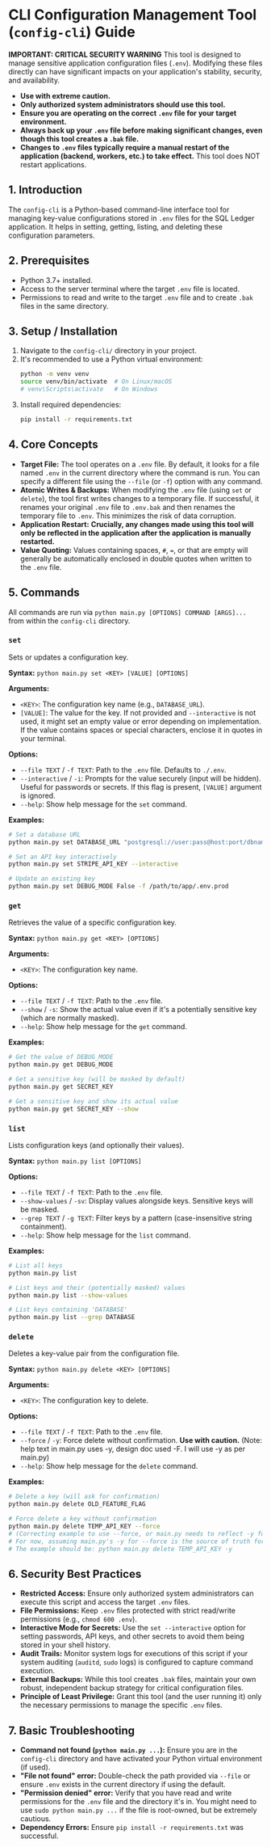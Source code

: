# CLI Configuration Management Tool (`config-cli`) Guide

**IMPORTANT: CRITICAL SECURITY WARNING**
This tool is designed to manage sensitive application configuration files (`.env`). Modifying these files directly can have significant impacts on your application's stability, security, and availability.
- **Use with extreme caution.**
- **Only authorized system administrators should use this tool.**
- **Ensure you are operating on the correct `.env` file for your target environment.**
- **Always back up your `.env` file before making significant changes, even though this tool creates a `.bak` file.**
- **Changes to `.env` files typically require a manual restart of the application (backend, workers, etc.) to take effect.** This tool does NOT restart applications.

## 1. Introduction

The `config-cli` is a Python-based command-line interface tool for managing key-value configurations stored in `.env` files for the SQL Ledger application. It helps in setting, getting, listing, and deleting these configuration parameters.

## 2. Prerequisites

- Python 3.7+ installed.
- Access to the server terminal where the target `.env` file is located.
- Permissions to read and write to the target `.env` file and to create `.bak` files in the same directory.

## 3. Setup / Installation

1.  Navigate to the `config-cli/` directory in your project.
2.  It's recommended to use a Python virtual environment:
    ```bash
    python -m venv venv
    source venv/bin/activate  # On Linux/macOS
    # venv\Scripts\activate   # On Windows
    ```
3.  Install required dependencies:
    ```bash
    pip install -r requirements.txt
    ```

## 4. Core Concepts

-   **Target File:** The tool operates on a `.env` file. By default, it looks for a file named `.env` in the current directory where the command is run. You can specify a different file using the `--file` (or `-f`) option with any command.
-   **Atomic Writes & Backups:** When modifying the `.env` file (using `set` or `delete`), the tool first writes changes to a temporary file. If successful, it renames your original `.env` file to `.env.bak` and then renames the temporary file to `.env`. This minimizes the risk of data corruption.
-   **Application Restart:** **Crucially, any changes made using this tool will only be reflected in the application after the application is manually restarted.**
-   **Value Quoting:** Values containing spaces, `#`, `=`, or that are empty will generally be automatically enclosed in double quotes when written to the `.env` file.

## 5. Commands

All commands are run via `python main.py [OPTIONS] COMMAND [ARGS]...` from within the `config-cli` directory.

### `set`

Sets or updates a configuration key.

**Syntax:**
`python main.py set <KEY> [VALUE] [OPTIONS]`

**Arguments:**
-   `<KEY>`: The configuration key name (e.g., `DATABASE_URL`).
-   `[VALUE]`: The value for the key. If not provided and `--interactive` is not used, it might set an empty value or error depending on implementation. If the value contains spaces or special characters, enclose it in quotes in your terminal.

**Options:**
-   `--file TEXT` / `-f TEXT`: Path to the `.env` file. Defaults to `./.env`.
-   `--interactive` / `-i`: Prompts for the value securely (input will be hidden). Useful for passwords or secrets. If this flag is present, `[VALUE]` argument is ignored.
-   `--help`: Show help message for the `set` command.

**Examples:**
```bash
# Set a database URL
python main.py set DATABASE_URL "postgresql://user:pass@host:port/dbname"

# Set an API key interactively
python main.py set STRIPE_API_KEY --interactive

# Update an existing key
python main.py set DEBUG_MODE False -f /path/to/app/.env.prod
```

### `get`

Retrieves the value of a specific configuration key.

**Syntax:**
`python main.py get <KEY> [OPTIONS]`

**Arguments:**
-   `<KEY>`: The configuration key name.

**Options:**
-   `--file TEXT` / `-f TEXT`: Path to the `.env` file.
-   `--show` / `-s`: Show the actual value even if it's a potentially sensitive key (which are normally masked).
-   `--help`: Show help message for the `get` command.

**Examples:**
```bash
# Get the value of DEBUG_MODE
python main.py get DEBUG_MODE

# Get a sensitive key (will be masked by default)
python main.py get SECRET_KEY

# Get a sensitive key and show its actual value
python main.py get SECRET_KEY --show
```

### `list`

Lists configuration keys (and optionally their values).

**Syntax:**
`python main.py list [OPTIONS]`

**Options:**
-   `--file TEXT` / `-f TEXT`: Path to the `.env` file.
-   `--show-values` / `-sv`: Display values alongside keys. Sensitive keys will be masked.
-   `--grep TEXT` / `-g TEXT`: Filter keys by a pattern (case-insensitive string containment).
-   `--help`: Show help message for the `list` command.

**Examples:**
```bash
# List all keys
python main.py list

# List keys and their (potentially masked) values
python main.py list --show-values

# List keys containing 'DATABASE'
python main.py list --grep DATABASE
```

### `delete`

Deletes a key-value pair from the configuration file.

**Syntax:**
`python main.py delete <KEY> [OPTIONS]`

**Arguments:**
-   `<KEY>`: The configuration key to delete.

**Options:**
-   `--file TEXT` / `-f TEXT`: Path to the `.env` file.
-   `--force` / `-y`: Force delete without confirmation. **Use with caution.** (Note: help text in main.py uses -y, design doc used -F. I will use -y as per main.py)
-   `--help`: Show help message for the `delete` command.

**Examples:**
```bash
# Delete a key (will ask for confirmation)
python main.py delete OLD_FEATURE_FLAG

# Force delete a key without confirmation
python main.py delete TEMP_API_KEY --force
# (Correcting example to use --force, or main.py needs to reflect -y for --force)
# For now, assuming main.py's -y for --force is the source of truth for the option flag.
# The example should be: python main.py delete TEMP_API_KEY -y
```

## 6. Security Best Practices

-   **Restricted Access:** Ensure only authorized system administrators can execute this script and access the target `.env` files.
-   **File Permissions:** Keep `.env` files protected with strict read/write permissions (e.g., `chmod 600 .env`).
-   **Interactive Mode for Secrets:** Use the `set --interactive` option for setting passwords, API keys, and other secrets to avoid them being stored in your shell history.
-   **Audit Trails:** Monitor system logs for executions of this script if your system auditing (`auditd`, `sudo` logs) is configured to capture command execution.
-   **External Backups:** While this tool creates `.bak` files, maintain your own robust, independent backup strategy for critical configuration files.
-   **Principle of Least Privilege:** Grant this tool (and the user running it) only the necessary permissions to manage the specific `.env` files.

## 7. Basic Troubleshooting

-   **Command not found (`python main.py ...`):** Ensure you are in the `config-cli` directory and have activated your Python virtual environment (if used).
-   **"File not found" error:** Double-check the path provided via `--file` or ensure `.env` exists in the current directory if using the default.
-   **"Permission denied" error:** Verify that you have read and write permissions for the `.env` file and the directory it's in. You might need to use `sudo python main.py ...` if the file is root-owned, but be extremely cautious.
-   **Dependency Errors:** Ensure `pip install -r requirements.txt` was successful.

```
